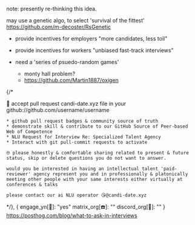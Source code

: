 

note: presently re-thinking this idea.

may use a genetic algo, to select 'survival of the fittest'
https://github.com/m-decoster/RsGenetic

* provide incentives for employers "more candidates, less toil"
* provide incentives for workers "unbiased fast-track interviews"

* need a 'series of psuedo-random games'
    * monty hall problem?
    * https://github.com/Martin1887/oxigen


{/*

 🙏 accept pull request candi-date.xyz file in your github://github.com/username/username

    * github pull request badges & community source of truth
    * demonstrate skill & contribute to our GitHub Source of Peer-based Web of Competence
    * NLU Request for Interview Re: Specialized Talent Agency
    * Interact with git pull-commit requests to activate

    🤓 please honestly & comfortable sharing related to present & future status, skip or delete questions you do not want to answer. 

    would you be interested in having an intellectual talent 'paid-reviewer' agency represent you and in professionally & platonically meeting other people with your same interests either virtually at conferences & talks

    please contact our ai NLU operator 😘@candi-date.xyz 
*/}, 
{
    engage_yn[👋]: "yes" 
    matrix_org[☎️]: ""
    discord_org[🕺]: ""
}
https://posthog.com/blog/what-to-ask-in-interviews
